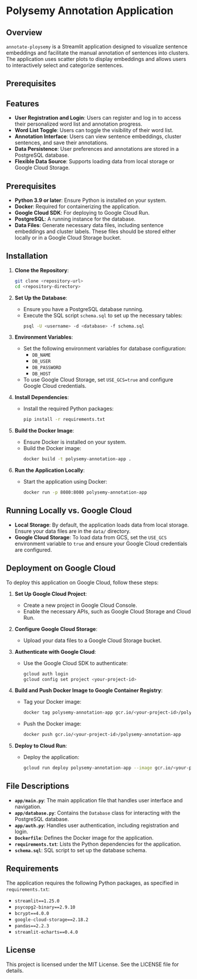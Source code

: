 # Polysemy Annotation Application

## Overview
`annotate-ploysemy` is a Streamlit application designed to visualize sentence embeddings and facilitate the manual annotation of sentences into clusters. The application uses scatter plots to display embeddings and allows users to interactively select and categorize sentences.

## Prerequisites

## Features

- **User Registration and Login**: Users can register and log in to access their personalized word list and annotation progress.
- **Word List Toggle**: Users can toggle the visibility of their word list.
- **Annotation Interface**: Users can view sentence embeddings, cluster sentences, and save their annotations.
- **Data Persistence**: User preferences and annotations are stored in a PostgreSQL database.
- **Flexible Data Source**: Supports loading data from local storage or Google Cloud Storage.

## Prerequisites

- **Python 3.9 or later**: Ensure Python is installed on your system.
- **Docker**: Required for containerizing the application.
- **Google Cloud SDK**: For deploying to Google Cloud Run.
- **PostgreSQL**: A running instance for the database.
- **Data Files**: Generate necessary data files, including sentence embeddings and cluster labels. These files should be stored either locally or in a Google Cloud Storage bucket.

## Installation

1. **Clone the Repository**:
   ```bash
   git clone <repository-url>
   cd <repository-directory>
   ```

2. **Set Up the Database**:
   - Ensure you have a PostgreSQL database running.
   - Execute the SQL script `schema.sql` to set up the necessary tables:
     ```bash
     psql -U <username> -d <database> -f schema.sql
     ```

3. **Environment Variables**:
   - Set the following environment variables for database configuration:
     - `DB_NAME`
     - `DB_USER`
     - `DB_PASSWORD`
     - `DB_HOST`
   - To use Google Cloud Storage, set `USE_GCS=true` and configure Google Cloud credentials.

4. **Install Dependencies**:
   - Install the required Python packages:
     ```bash
     pip install -r requirements.txt
     ```

5. **Build the Docker Image**:
   - Ensure Docker is installed on your system.
   - Build the Docker image:
     ```bash
     docker build -t polysemy-annotation-app .
     ```

6. **Run the Application Locally**:
   - Start the application using Docker:
     ```bash
     docker run -p 8080:8080 polysemy-annotation-app
     ```

## Running Locally vs. Google Cloud

- **Local Storage**: By default, the application loads data from local storage. Ensure your data files are in the `data/` directory.
- **Google Cloud Storage**: To load data from GCS, set the `USE_GCS` environment variable to `true` and ensure your Google Cloud credentials are configured.

## Deployment on Google Cloud

To deploy this application on Google Cloud, follow these steps:

1. **Set Up Google Cloud Project**:
   - Create a new project in Google Cloud Console.
   - Enable the necessary APIs, such as Google Cloud Storage and Cloud Run.

2. **Configure Google Cloud Storage**:
   - Upload your data files to a Google Cloud Storage bucket.

3. **Authenticate with Google Cloud**:
   - Use the Google Cloud SDK to authenticate:
     ```bash
     gcloud auth login
     gcloud config set project <your-project-id>
     ```

4. **Build and Push Docker Image to Google Container Registry**:
   - Tag your Docker image:
     ```bash
     docker tag polysemy-annotation-app gcr.io/<your-project-id>/polysemy-annotation-app
     ```
   - Push the Docker image:
     ```bash
     docker push gcr.io/<your-project-id>/polysemy-annotation-app
     ```

5. **Deploy to Cloud Run**:
   - Deploy the application:
     ```bash
     gcloud run deploy polysemy-annotation-app --image gcr.io/<your-project-id>/polysemy-annotation-app --platform managed --region <your-region> --allow-unauthenticated
     ```

## File Descriptions

- **`app/main.py`**: The main application file that handles user interface and navigation.
- **`app/database.py`**: Contains the `Database` class for interacting with the PostgreSQL database.
- **`app/auth.py`**: Handles user authentication, including registration and login.
- **`Dockerfile`**: Defines the Docker image for the application.
- **`requirements.txt`**: Lists the Python dependencies for the application.
- **`schema.sql`**: SQL script to set up the database schema.

## Requirements

The application requires the following Python packages, as specified in `requirements.txt`:

- `streamlit==1.25.0`
- `psycopg2-binary==2.9.10`
- `bcrypt==4.0.0`
- `google-cloud-storage==2.18.2`
- `pandas==2.2.3`
- `streamlit-echarts==0.4.0`

## License

This project is licensed under the MIT License. See the LICENSE file for details.